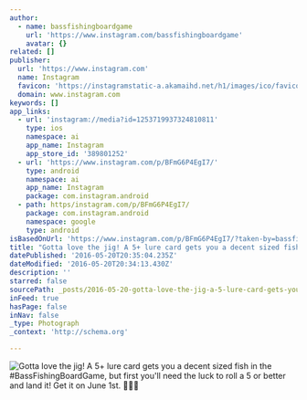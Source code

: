 ```yaml
---
author:
  - name: bassfishingboardgame
    url: 'https://www.instagram.com/bassfishingboardgame'
    avatar: {}
related: []
publisher:
  url: 'https://www.instagram.com'
  name: Instagram
  favicon: 'https://instagramstatic-a.akamaihd.net/h1/images/ico/favicon.ico/dfa85bb1fd63.ico'
  domain: www.instagram.com
keywords: []
app_links:
  - url: 'instagram://media?id=1253719937324810811'
    type: ios
    namespace: ai
    app_name: Instagram
    app_store_id: '389801252'
  - url: 'https://www.instagram.com/p/BFmG6P4EgI7/'
    type: android
    namespace: ai
    app_name: Instagram
    package: com.instagram.android
  - path: https/instagram.com/p/BFmG6P4EgI7/
    package: com.instagram.android
    namespace: google
    type: android
isBasedOnUrl: 'https://www.instagram.com/p/BFmG6P4EgI7/?taken-by=bassfishingboardgame'
title: "Gotta love the jig! A 5+ lure card gets you a decent sized fish in the #BassFishingBoardGame, but first you'll need the luck to roll a 5 or better and land it! Get it on June 1st. \uD83C\uDFA3\uD83C\uDFB2\uD83C\uDFB2"
datePublished: '2016-05-20T20:35:04.235Z'
dateModified: '2016-05-20T20:34:13.430Z'
description: ''
starred: false
sourcePath: _posts/2016-05-20-gotta-love-the-jig-a-5-lure-card-gets-you-a-decent-sized-f.md
inFeed: true
hasPage: false
inNav: false
_type: Photograph
_context: 'http://schema.org'

---
```

![Gotta love the jig! A 5+ lure card gets you a decent sized fish in the #BassFishingBoardGame, but first you'll need the luck to roll a 5 or better and land it! Get it on June 1st. ](https://scontent.cdninstagram.com/t51.2885-15/s640x640/sh0.08/e35/13188180_1359670757382235_2143486575_n.jpg?ig_cache_key=MTI1MzcxOTkzNzMyNDgxMDgxMQ%3D%3D.2)